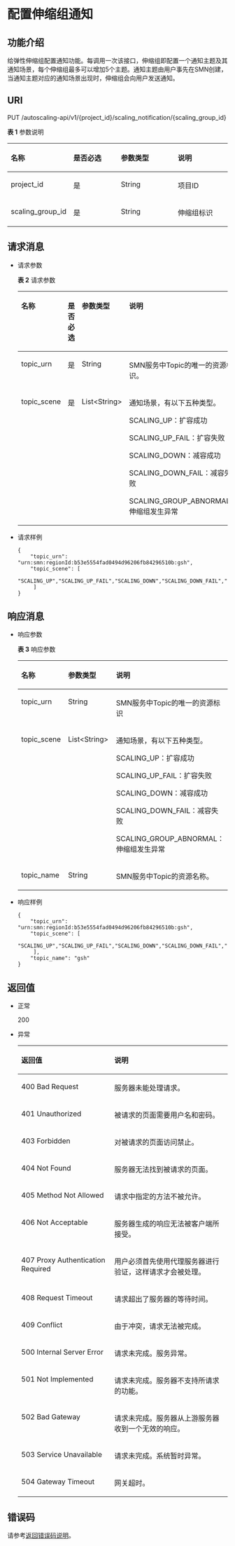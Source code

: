 # 配置伸缩组通知<a name="ZH-CN_TOPIC_0043063033"></a>

## 功能介绍<a name="section2082935495536"></a>

给弹性伸缩组配置通知功能。每调用一次该接口，伸缩组即配置一个通知主题及其通知场景，每个伸缩组最多可以增加5个主题。通知主题由用户事先在SMN创建，当通知主题对应的通知场景出现时，伸缩组会向用户发送通知。

## URI<a name="section1799627095536"></a>

PUT /autoscaling-api/v1/\{project\_id\}/scaling\_notification/\{scaling\_group\_id\}

**表 1**  参数说明

<a name="table331451795536"></a>
<table><thead align="left"><tr id="row3996181195536"><th class="cellrowborder" valign="top" width="21%" id="mcps1.2.5.1.1"><p id="p1568129195536"><a name="p1568129195536"></a><a name="p1568129195536"></a>名称</p>
</th>
<th class="cellrowborder" valign="top" width="24%" id="mcps1.2.5.1.2"><p id="p6222504395536"><a name="p6222504395536"></a><a name="p6222504395536"></a>是否必选</p>
</th>
<th class="cellrowborder" valign="top" width="28.000000000000004%" id="mcps1.2.5.1.3"><p id="p706369995536"><a name="p706369995536"></a><a name="p706369995536"></a>参数类型</p>
</th>
<th class="cellrowborder" valign="top" width="27%" id="mcps1.2.5.1.4"><p id="p3528875695536"><a name="p3528875695536"></a><a name="p3528875695536"></a>说明</p>
</th>
</tr>
</thead>
<tbody><tr id="row3981698995536"><td class="cellrowborder" valign="top" width="21%" headers="mcps1.2.5.1.1 "><p id="p395071195536"><a name="p395071195536"></a><a name="p395071195536"></a>project_id</p>
</td>
<td class="cellrowborder" valign="top" width="24%" headers="mcps1.2.5.1.2 "><p id="p5157220295536"><a name="p5157220295536"></a><a name="p5157220295536"></a>是</p>
</td>
<td class="cellrowborder" valign="top" width="28.000000000000004%" headers="mcps1.2.5.1.3 "><p id="p1659881395536"><a name="p1659881395536"></a><a name="p1659881395536"></a>String</p>
</td>
<td class="cellrowborder" valign="top" width="27%" headers="mcps1.2.5.1.4 "><p id="p36520930"><a name="p36520930"></a><a name="p36520930"></a>项目ID</p>
</td>
</tr>
<tr id="row3571771510329"><td class="cellrowborder" valign="top" width="21%" headers="mcps1.2.5.1.1 "><p id="p745378510329"><a name="p745378510329"></a><a name="p745378510329"></a>scaling_group_id</p>
</td>
<td class="cellrowborder" valign="top" width="24%" headers="mcps1.2.5.1.2 "><p id="p6688574910329"><a name="p6688574910329"></a><a name="p6688574910329"></a>是</p>
</td>
<td class="cellrowborder" valign="top" width="28.000000000000004%" headers="mcps1.2.5.1.3 "><p id="p4903655610329"><a name="p4903655610329"></a><a name="p4903655610329"></a>String</p>
</td>
<td class="cellrowborder" valign="top" width="27%" headers="mcps1.2.5.1.4 "><p id="p1253812010329"><a name="p1253812010329"></a><a name="p1253812010329"></a>伸缩组标识</p>
</td>
</tr>
</tbody>
</table>

## 请求消息<a name="section2093926095536"></a>

-   请求参数

    **表 2**  请求参数

    <a name="table1617423919456"></a>
    <table><thead align="left"><tr id="row260866419456"><th class="cellrowborder" valign="top" width="20%" id="mcps1.2.5.1.1"><p id="p997525619456"><a name="p997525619456"></a><a name="p997525619456"></a>名称</p>
    </th>
    <th class="cellrowborder" valign="top" width="15%" id="mcps1.2.5.1.2"><p id="p268942519456"><a name="p268942519456"></a><a name="p268942519456"></a>是否必选</p>
    </th>
    <th class="cellrowborder" valign="top" width="20%" id="mcps1.2.5.1.3"><p id="p1651684219456"><a name="p1651684219456"></a><a name="p1651684219456"></a>参数类型</p>
    </th>
    <th class="cellrowborder" valign="top" width="45%" id="mcps1.2.5.1.4"><p id="p6279578719456"><a name="p6279578719456"></a><a name="p6279578719456"></a>说明</p>
    </th>
    </tr>
    </thead>
    <tbody><tr id="row5329398119456"><td class="cellrowborder" valign="top" width="20%" headers="mcps1.2.5.1.1 "><p id="p2184519119456"><a name="p2184519119456"></a><a name="p2184519119456"></a>topic_urn</p>
    </td>
    <td class="cellrowborder" valign="top" width="15%" headers="mcps1.2.5.1.2 "><p id="p2463006619456"><a name="p2463006619456"></a><a name="p2463006619456"></a>是</p>
    </td>
    <td class="cellrowborder" valign="top" width="20%" headers="mcps1.2.5.1.3 "><p id="p4887834219456"><a name="p4887834219456"></a><a name="p4887834219456"></a>String</p>
    </td>
    <td class="cellrowborder" valign="top" width="45%" headers="mcps1.2.5.1.4 "><p id="p6683159319456"><a name="p6683159319456"></a><a name="p6683159319456"></a>SMN服务中Topic的唯一的资源标识。</p>
    </td>
    </tr>
    <tr id="row6461343319456"><td class="cellrowborder" valign="top" width="20%" headers="mcps1.2.5.1.1 "><p id="p6630559319456"><a name="p6630559319456"></a><a name="p6630559319456"></a>topic_scene</p>
    </td>
    <td class="cellrowborder" valign="top" width="15%" headers="mcps1.2.5.1.2 "><p id="p204393319456"><a name="p204393319456"></a><a name="p204393319456"></a>是</p>
    </td>
    <td class="cellrowborder" valign="top" width="20%" headers="mcps1.2.5.1.3 "><p id="p3134087819456"><a name="p3134087819456"></a><a name="p3134087819456"></a>List&lt;String&gt;</p>
    </td>
    <td class="cellrowborder" valign="top" width="45%" headers="mcps1.2.5.1.4 "><p id="p31829668193220"><a name="p31829668193220"></a><a name="p31829668193220"></a>通知场景，有以下五种类型。</p>
    <p id="p48882756193222"><a name="p48882756193222"></a><a name="p48882756193222"></a>SCALING_UP：扩容成功</p>
    <p id="p34905986193224"><a name="p34905986193224"></a><a name="p34905986193224"></a>SCALING_UP_FAIL：扩容失败</p>
    <p id="p21674586193225"><a name="p21674586193225"></a><a name="p21674586193225"></a>SCALING_DOWN：减容成功</p>
    <p id="p53234088193227"><a name="p53234088193227"></a><a name="p53234088193227"></a>SCALING_DOWN_FAIL：减容失败</p>
    <p id="p62811087191553"><a name="p62811087191553"></a><a name="p62811087191553"></a>SCALING_GROUP_ABNORMAL：伸缩组发生异常</p>
    </td>
    </tr>
    </tbody>
    </table>


-   请求样例

    ```
    {
        "topic_urn": "urn:smn:regionId:b53e5554fad0494d96206fb84296510b:gsh",
        "topic_scene": [
            "SCALING_UP","SCALING_UP_FAIL","SCALING_DOWN","SCALING_DOWN_FAIL","SCALING_GROUP_ABNORMAL"
         ]
    }
    ```


## 响应消息<a name="section5819104495536"></a>

-   响应参数

    **表 3**  响应参数

    <a name="table35032363191339"></a>
    <table><thead align="left"><tr id="row22296626191339"><th class="cellrowborder" valign="top" width="23.997600239976002%" id="mcps1.2.4.1.1"><p id="p61196297191339"><a name="p61196297191339"></a><a name="p61196297191339"></a>名称</p>
    </th>
    <th class="cellrowborder" valign="top" width="26.447355264473554%" id="mcps1.2.4.1.2"><p id="p63685717191339"><a name="p63685717191339"></a><a name="p63685717191339"></a>参数类型</p>
    </th>
    <th class="cellrowborder" valign="top" width="49.55504449555044%" id="mcps1.2.4.1.3"><p id="p58269466191339"><a name="p58269466191339"></a><a name="p58269466191339"></a>说明</p>
    </th>
    </tr>
    </thead>
    <tbody><tr id="row22206291191339"><td class="cellrowborder" valign="top" width="23.997600239976002%" headers="mcps1.2.4.1.1 "><p id="p53879145191339"><a name="p53879145191339"></a><a name="p53879145191339"></a>topic_urn</p>
    </td>
    <td class="cellrowborder" valign="top" width="26.447355264473554%" headers="mcps1.2.4.1.2 "><p id="p38684489191339"><a name="p38684489191339"></a><a name="p38684489191339"></a>String</p>
    </td>
    <td class="cellrowborder" valign="top" width="49.55504449555044%" headers="mcps1.2.4.1.3 "><p id="p46435941191339"><a name="p46435941191339"></a><a name="p46435941191339"></a>SMN服务中Topic的唯一的资源标识</p>
    </td>
    </tr>
    <tr id="row15270285191339"><td class="cellrowborder" valign="top" width="23.997600239976002%" headers="mcps1.2.4.1.1 "><p id="p28933602191339"><a name="p28933602191339"></a><a name="p28933602191339"></a>topic_scene</p>
    </td>
    <td class="cellrowborder" valign="top" width="26.447355264473554%" headers="mcps1.2.4.1.2 "><p id="p49500366191339"><a name="p49500366191339"></a><a name="p49500366191339"></a>List&lt;String&gt;</p>
    </td>
    <td class="cellrowborder" valign="top" width="49.55504449555044%" headers="mcps1.2.4.1.3 "><p id="p63660856193723"><a name="p63660856193723"></a><a name="p63660856193723"></a>通知场景，有以下五种类型。</p>
    <p id="p36076800193723"><a name="p36076800193723"></a><a name="p36076800193723"></a>SCALING_UP：扩容成功</p>
    <p id="p56255751193723"><a name="p56255751193723"></a><a name="p56255751193723"></a>SCALING_UP_FAIL：扩容失败</p>
    <p id="p36539719193723"><a name="p36539719193723"></a><a name="p36539719193723"></a>SCALING_DOWN：减容成功</p>
    <p id="p60422015193723"><a name="p60422015193723"></a><a name="p60422015193723"></a>SCALING_DOWN_FAIL：减容失败</p>
    <p id="p6927225193723"><a name="p6927225193723"></a><a name="p6927225193723"></a>SCALING_GROUP_ABNORMAL：伸缩组发生异常</p>
    </td>
    </tr>
    <tr id="row35509598101530"><td class="cellrowborder" valign="top" width="23.997600239976002%" headers="mcps1.2.4.1.1 "><p id="p57705222101530"><a name="p57705222101530"></a><a name="p57705222101530"></a>topic_name</p>
    </td>
    <td class="cellrowborder" valign="top" width="26.447355264473554%" headers="mcps1.2.4.1.2 "><p id="p43611390101530"><a name="p43611390101530"></a><a name="p43611390101530"></a>String</p>
    </td>
    <td class="cellrowborder" valign="top" width="49.55504449555044%" headers="mcps1.2.4.1.3 "><p id="p42861678101530"><a name="p42861678101530"></a><a name="p42861678101530"></a>SMN服务中Topic的资源名称。</p>
    </td>
    </tr>
    </tbody>
    </table>


-   响应样例

    ```
    {
        "topic_urn": "urn:smn:regionId:b53e5554fad0494d96206fb84296510b:gsh",
        "topic_scene": [
            "SCALING_UP","SCALING_UP_FAIL","SCALING_DOWN","SCALING_DOWN_FAIL","SCALING_GROUP_ABNORMAL"
         ],
        "topic_name": "gsh"
    }
    ```


## 返回值<a name="section1489498995536"></a>

-   正常

    200

-   异常

    <a name="table4898896895536"></a>
    <table><thead align="left"><tr id="row2202573295536"><th class="cellrowborder" valign="top" width="44.36%" id="mcps1.1.3.1.1"><p id="p3925390595536"><a name="p3925390595536"></a><a name="p3925390595536"></a>返回值</p>
    </th>
    <th class="cellrowborder" valign="top" width="55.64%" id="mcps1.1.3.1.2"><p id="p2544972695536"><a name="p2544972695536"></a><a name="p2544972695536"></a>说明</p>
    </th>
    </tr>
    </thead>
    <tbody><tr id="row4816190795536"><td class="cellrowborder" valign="top" width="44.36%" headers="mcps1.1.3.1.1 "><p id="p880040995536"><a name="p880040995536"></a><a name="p880040995536"></a>400 Bad Request</p>
    </td>
    <td class="cellrowborder" valign="top" width="55.64%" headers="mcps1.1.3.1.2 "><p id="p4174453595536"><a name="p4174453595536"></a><a name="p4174453595536"></a>服务器未能处理请求。</p>
    </td>
    </tr>
    <tr id="row4015650395536"><td class="cellrowborder" valign="top" width="44.36%" headers="mcps1.1.3.1.1 "><p id="p3145134295536"><a name="p3145134295536"></a><a name="p3145134295536"></a>401 Unauthorized</p>
    </td>
    <td class="cellrowborder" valign="top" width="55.64%" headers="mcps1.1.3.1.2 "><p id="p6453073695536"><a name="p6453073695536"></a><a name="p6453073695536"></a>被请求的页面需要用户名和密码。</p>
    </td>
    </tr>
    <tr id="row4390571895536"><td class="cellrowborder" valign="top" width="44.36%" headers="mcps1.1.3.1.1 "><p id="p6670224695536"><a name="p6670224695536"></a><a name="p6670224695536"></a>403 Forbidden</p>
    </td>
    <td class="cellrowborder" valign="top" width="55.64%" headers="mcps1.1.3.1.2 "><p id="p3417285595536"><a name="p3417285595536"></a><a name="p3417285595536"></a>对被请求的页面访问禁止。</p>
    </td>
    </tr>
    <tr id="row3912024395536"><td class="cellrowborder" valign="top" width="44.36%" headers="mcps1.1.3.1.1 "><p id="p1462312895536"><a name="p1462312895536"></a><a name="p1462312895536"></a>404 Not Found</p>
    </td>
    <td class="cellrowborder" valign="top" width="55.64%" headers="mcps1.1.3.1.2 "><p id="p4362270595536"><a name="p4362270595536"></a><a name="p4362270595536"></a>服务器无法找到被请求的页面。</p>
    </td>
    </tr>
    <tr id="row5706002995536"><td class="cellrowborder" valign="top" width="44.36%" headers="mcps1.1.3.1.1 "><p id="p5845961695536"><a name="p5845961695536"></a><a name="p5845961695536"></a>405 Method Not Allowed</p>
    </td>
    <td class="cellrowborder" valign="top" width="55.64%" headers="mcps1.1.3.1.2 "><p id="p3760842795536"><a name="p3760842795536"></a><a name="p3760842795536"></a>请求中指定的方法不被允许。</p>
    </td>
    </tr>
    <tr id="row293152795536"><td class="cellrowborder" valign="top" width="44.36%" headers="mcps1.1.3.1.1 "><p id="p3612717195536"><a name="p3612717195536"></a><a name="p3612717195536"></a>406 Not Acceptable</p>
    </td>
    <td class="cellrowborder" valign="top" width="55.64%" headers="mcps1.1.3.1.2 "><p id="p4061970695536"><a name="p4061970695536"></a><a name="p4061970695536"></a>服务器生成的响应无法被客户端所接受。</p>
    </td>
    </tr>
    <tr id="row3003304095536"><td class="cellrowborder" valign="top" width="44.36%" headers="mcps1.1.3.1.1 "><p id="p1675719895536"><a name="p1675719895536"></a><a name="p1675719895536"></a>407 Proxy Authentication Required</p>
    </td>
    <td class="cellrowborder" valign="top" width="55.64%" headers="mcps1.1.3.1.2 "><p id="p1515577295536"><a name="p1515577295536"></a><a name="p1515577295536"></a>用户必须首先使用代理服务器进行验证，这样请求才会被处理。</p>
    </td>
    </tr>
    <tr id="row218422095536"><td class="cellrowborder" valign="top" width="44.36%" headers="mcps1.1.3.1.1 "><p id="p4270415095536"><a name="p4270415095536"></a><a name="p4270415095536"></a>408 Request Timeout</p>
    </td>
    <td class="cellrowborder" valign="top" width="55.64%" headers="mcps1.1.3.1.2 "><p id="p3648411695536"><a name="p3648411695536"></a><a name="p3648411695536"></a>请求超出了服务器的等待时间。</p>
    </td>
    </tr>
    <tr id="row5992159295536"><td class="cellrowborder" valign="top" width="44.36%" headers="mcps1.1.3.1.1 "><p id="p2181080895536"><a name="p2181080895536"></a><a name="p2181080895536"></a>409 Conflict</p>
    </td>
    <td class="cellrowborder" valign="top" width="55.64%" headers="mcps1.1.3.1.2 "><p id="p2184504195536"><a name="p2184504195536"></a><a name="p2184504195536"></a>由于冲突，请求无法被完成。</p>
    </td>
    </tr>
    <tr id="row6238764295536"><td class="cellrowborder" valign="top" width="44.36%" headers="mcps1.1.3.1.1 "><p id="p2023420295536"><a name="p2023420295536"></a><a name="p2023420295536"></a>500 Internal Server Error</p>
    </td>
    <td class="cellrowborder" valign="top" width="55.64%" headers="mcps1.1.3.1.2 "><p id="p2835763895536"><a name="p2835763895536"></a><a name="p2835763895536"></a>请求未完成。服务异常。</p>
    </td>
    </tr>
    <tr id="row5389215795536"><td class="cellrowborder" valign="top" width="44.36%" headers="mcps1.1.3.1.1 "><p id="p318858395536"><a name="p318858395536"></a><a name="p318858395536"></a>501 Not Implemented</p>
    </td>
    <td class="cellrowborder" valign="top" width="55.64%" headers="mcps1.1.3.1.2 "><p id="p5694869095536"><a name="p5694869095536"></a><a name="p5694869095536"></a>请求未完成。服务器不支持所请求的功能。</p>
    </td>
    </tr>
    <tr id="row4277616795536"><td class="cellrowborder" valign="top" width="44.36%" headers="mcps1.1.3.1.1 "><p id="p4231752695536"><a name="p4231752695536"></a><a name="p4231752695536"></a>502 Bad Gateway</p>
    </td>
    <td class="cellrowborder" valign="top" width="55.64%" headers="mcps1.1.3.1.2 "><p id="p516757795536"><a name="p516757795536"></a><a name="p516757795536"></a>请求未完成。服务器从上游服务器收到一个无效的响应。</p>
    </td>
    </tr>
    <tr id="row4650819895536"><td class="cellrowborder" valign="top" width="44.36%" headers="mcps1.1.3.1.1 "><p id="p906768395536"><a name="p906768395536"></a><a name="p906768395536"></a>503 Service Unavailable</p>
    </td>
    <td class="cellrowborder" valign="top" width="55.64%" headers="mcps1.1.3.1.2 "><p id="p6339370495536"><a name="p6339370495536"></a><a name="p6339370495536"></a>请求未完成。系统暂时异常。</p>
    </td>
    </tr>
    <tr id="row3367243095536"><td class="cellrowborder" valign="top" width="44.36%" headers="mcps1.1.3.1.1 "><p id="p4311227595536"><a name="p4311227595536"></a><a name="p4311227595536"></a>504 Gateway Timeout</p>
    </td>
    <td class="cellrowborder" valign="top" width="55.64%" headers="mcps1.1.3.1.2 "><p id="p243336495536"><a name="p243336495536"></a><a name="p243336495536"></a>网关超时。</p>
    </td>
    </tr>
    </tbody>
    </table>


## 错误码<a name="section17669131616110"></a>

请参考[返回错误码说明](返回错误码说明.md)。

